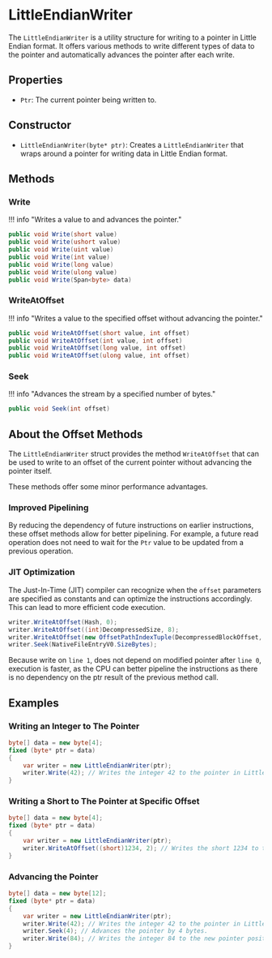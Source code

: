 ﻿# LittleEndianWriter

The `LittleEndianWriter` is a utility structure for writing to a pointer in Little Endian format. It offers various methods to write different types of data to the pointer and automatically advances the pointer after each write.

## Properties

- `Ptr`: The current pointer being written to.

## Constructor

- `LittleEndianWriter(byte* ptr)`: Creates a `LittleEndianWriter` that wraps around a pointer for writing data in Little Endian format.

## Methods

### Write

!!! info "Writes a value to and advances the pointer."

```csharp
public void Write(short value)
public void Write(ushort value)
public void Write(uint value)
public void Write(int value)
public void Write(long value)
public void Write(ulong value)
public void Write(Span<byte> data)
```

### WriteAtOffset

!!! info "Writes a value to the specified offset without advancing the pointer."

```csharp
public void WriteAtOffset(short value, int offset)
public void WriteAtOffset(int value, int offset)
public void WriteAtOffset(long value, int offset)
public void WriteAtOffset(ulong value, int offset)
```

### Seek

!!! info "Advances the stream by a specified number of bytes."

```csharp
public void Seek(int offset)
```

## About the Offset Methods

The `LittleEndianWriter` struct provides the method `WriteAtOffset` that can be used to write to an offset of the current
pointer without advancing the pointer itself.

These methods offer some minor performance advantages.

### Improved Pipelining

By reducing the dependency of future instructions on earlier instructions, these offset methods allow for better pipelining.
For example, a future read operation does not need to wait for the `Ptr` value to be updated from a previous operation.

### JIT Optimization

The Just-In-Time (JIT) compiler can recognize when the `offset` parameters are specified as constants and can optimize
the instructions accordingly. This can lead to more efficient code execution.

```csharp
writer.WriteAtOffset(Hash, 0);
writer.WriteAtOffset((int)DecompressedSize, 8);
writer.WriteAtOffset(new OffsetPathIndexTuple(DecompressedBlockOffset, FilePathIndex, FirstBlockIndex).Data, 12);
writer.Seek(NativeFileEntryV0.SizeBytes);
```

Because write on `line 1`, does not depend on modified pointer after `line 0`, execution is faster, as the CPU can 
better pipeline the instructions as there is no dependency on the ptr result of the previous method call.

## Examples

### Writing an Integer to The Pointer

```csharp
byte[] data = new byte[4];
fixed (byte* ptr = data)
{
    var writer = new LittleEndianWriter(ptr);
    writer.Write(42); // Writes the integer 42 to the pointer in Little Endian format, and advances.
}
```

### Writing a Short to The Pointer at Specific Offset

```csharp
byte[] data = new byte[4];
fixed (byte* ptr = data)
{
    var writer = new LittleEndianWriter(ptr);
    writer.WriteAtOffset((short)1234, 2); // Writes the short 1234 to the pointer at offset 2 in Little Endian format.
}
```

### Advancing the Pointer

```csharp
byte[] data = new byte[12];
fixed (byte* ptr = data)
{
    var writer = new LittleEndianWriter(ptr);
    writer.Write(42); // Writes the integer 42 to the pointer in Little Endian format, and advances.
    writer.Seek(4); // Advances the pointer by 4 bytes.
    writer.Write(84); // Writes the integer 84 to the new pointer position in Little Endian format, and advances.
}
```